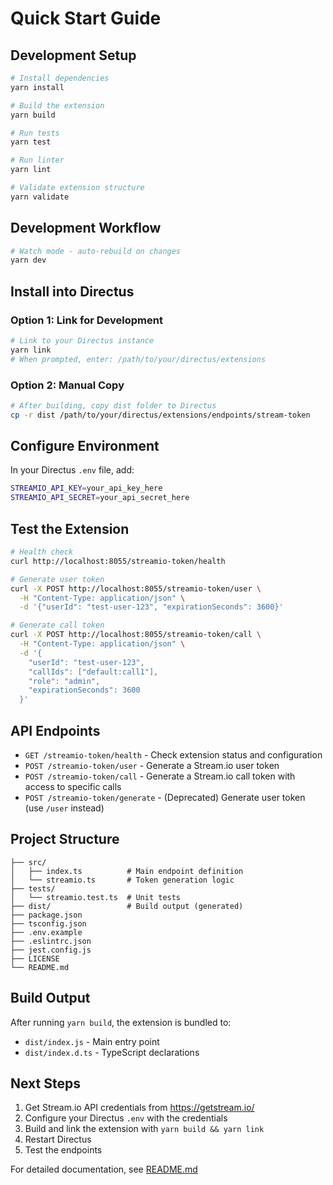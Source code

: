 # Quick Start Guide

## Development Setup

```bash
# Install dependencies
yarn install

# Build the extension
yarn build

# Run tests
yarn test

# Run linter
yarn lint

# Validate extension structure
yarn validate
```

## Development Workflow

```bash
# Watch mode - auto-rebuild on changes
yarn dev
```

## Install into Directus

### Option 1: Link for Development

```bash
# Link to your Directus instance
yarn link
# When prompted, enter: /path/to/your/directus/extensions
```

### Option 2: Manual Copy

```bash
# After building, copy dist folder to Directus
cp -r dist /path/to/your/directus/extensions/endpoints/stream-token
```

## Configure Environment

In your Directus `.env` file, add:

```bash
STREAMIO_API_KEY=your_api_key_here
STREAMIO_API_SECRET=your_api_secret_here
```

## Test the Extension

```bash
# Health check
curl http://localhost:8055/streamio-token/health

# Generate user token
curl -X POST http://localhost:8055/streamio-token/user \
  -H "Content-Type: application/json" \
  -d '{"userId": "test-user-123", "expirationSeconds": 3600}'

# Generate call token
curl -X POST http://localhost:8055/streamio-token/call \
  -H "Content-Type: application/json" \
  -d '{
    "userId": "test-user-123",
    "callIds": ["default:call1"],
    "role": "admin",
    "expirationSeconds": 3600
  }'
```

## API Endpoints

- `GET /streamio-token/health` - Check extension status and configuration
- `POST /streamio-token/user` - Generate a Stream.io user token
- `POST /streamio-token/call` - Generate a Stream.io call token with access to specific calls
- `POST /streamio-token/generate` - (Deprecated) Generate user token (use `/user` instead)

## Project Structure

```
├── src/
│   ├── index.ts          # Main endpoint definition
│   └── streamio.ts       # Token generation logic
├── tests/
│   └── streamio.test.ts  # Unit tests
├── dist/                 # Build output (generated)
├── package.json
├── tsconfig.json
├── .env.example
├── .eslintrc.json
├── jest.config.js
├── LICENSE
└── README.md
```

## Build Output

After running `yarn build`, the extension is bundled to:
- `dist/index.js` - Main entry point
- `dist/index.d.ts` - TypeScript declarations

## Next Steps

1. Get Stream.io API credentials from https://getstream.io/
2. Configure your Directus `.env` with the credentials
3. Build and link the extension with `yarn build && yarn link`
4. Restart Directus
5. Test the endpoints

For detailed documentation, see [README.md](./README.md)
